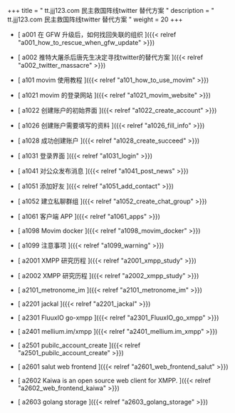 +++
title = "   tt.jjj123.com 民主救国阵线twitter 替代方案 "
description = "   tt.jjj123.com 民主救国阵线twitter 替代方案   "
weight = 20
+++



* [  a001 在 GFW 升级后，如何找回失联的组织  ]({{< relref "a001_how_to_rescue_when_gfw_update" >}})


* [  a002 推特大屠杀后唐先生决定寻找twitter的替代方案  ]({{< relref "a002_twitter_massacre" >}})


* [  a101 movim 使用教程  ]({{< relref "a101_how_to_use_movim" >}})


* [  a1021 movim 的登录网站  ]({{< relref "a1021_movim_website" >}})


* [  a1022 创建账户的初始界面  ]({{< relref "a1022_create_account" >}})


* [  a1026 创建账户需要填写的资料   ]({{< relref "a1026_fill_info" >}})


* [  a1028 成功创建账户  ]({{< relref "a1028_create_succeed" >}})


* [  a1031 登录界面  ]({{< relref "a1031_login" >}})


* [  a1041 对公众发布消息  ]({{< relref "a1041_post_news" >}})


* [  a1051 添加好友  ]({{< relref "a1051_add_contact" >}})


* [  a1052 建立私聊群组  ]({{< relref "a1052_create_chat_group" >}})


* [  a1061 客户端 APP  ]({{< relref "a1061_apps" >}})


* [  a1098 Movim docker  ]({{< relref "a1098_movim_docker" >}})


* [  a1099 注意事项  ]({{< relref "a1099_warning" >}})


* [  a2001 XMPP 研究历程  ]({{< relref "a2001_xmpp_study" >}})


* [  a2002 XMPP 研究历程  ]({{< relref "a2002_xmpp_study" >}})


* [  a2101_metronome_im ]({{< relref "a2101_metronome_im" >}})


* [  a2201 jackal  ]({{< relref "a2201_jackal" >}})


* [  a2301 FluuxIO go-xmpp  ]({{< relref "a2301_FluuxIO_go_xmpp" >}})


* [  a2401 mellium.im/xmpp  ]({{< relref "a2401_mellium.im_xmpp" >}})


* [  a2501 pubilc_account_create  ]({{< relref "a2501_pubilc_account_create" >}})


* [  a2601 salut web frontend  ]({{< relref "a2601_web_frontend_salut" >}})


* [  a2602 Kaiwa is an open source web client for XMPP.  ]({{< relref "a2602_web_frontend_kaiwa" >}})


* [  a2603 golang storage  ]({{< relref "a2603_golang_storage" >}})

